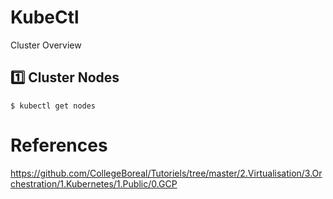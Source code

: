 # KubeCtl

Cluster Overview

## :one: Cluster Nodes

```
$ kubectl get nodes
```


# References

https://github.com/CollegeBoreal/Tutoriels/tree/master/2.Virtualisation/3.Orchestration/1.Kubernetes/1.Public/0.GCP
